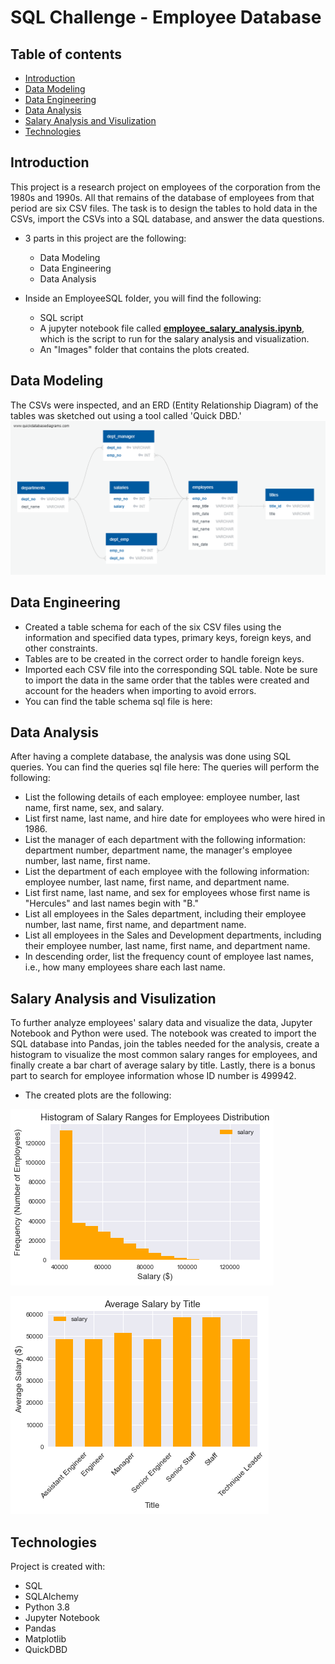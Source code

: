 # SQL Challenge - Employee Database

## Table of contents
  * [Introduction](#introduction)
  * [Data Modeling](#data-modeling)
  * [Data Engineering](#data-engineering)
  * [Data Analysis](#data-analysis)
  * [Salary Analysis and Visulization](#salary-analysis)
  * [Technologies](#technologies)

## <a name="introduction"></a> Introduction
This project is a research project on employees of the corporation from the 1980s and 1990s. All that remains of the database of employees from that period are six CSV files. The task is to design the tables to hold data in the CSVs, import the CSVs into a SQL database, and answer the data questions.

* 3 parts in this project are the following:
  * Data Modeling
  * Data Engineering
  * Data Analysis

* Inside an EmployeeSQL folder, you will find the following:
  * SQL script
  * A jupyter notebook file called [**employee_salary_analysis.ipynb**](./EmployeeSQL/TEST/employee_salary_analysis.ipynb), which is the script to run for the salary analysis and visualization.
  * An "Images" folder that contains the plots created.
  
## <a name="data-modeling"></a> Data Modeling
The CSVs were inspected, and an ERD (Entity Relationship Diagram) of the tables was sketched out using a tool called 'Quick DBD.'
![erd](./EmployeeSQL/ERD/erd.png) </br>


## <a name="data-engineering"></a> Data Engineering
* Created a table schema for each of the six CSV files using the information and specified data types, primary keys, foreign keys, and other constraints.
* Tables are to be created in the correct order to handle foreign keys.
* Imported each CSV file into the corresponding SQL table. Note be sure to import the data in the same order that the tables were created and account for the headers when importing to avoid errors.
* You can find the table schema sql file is here:

## <a name="data-analysis"></a> Data Analysis
After having a complete database, the analysis was done using SQL queries. You can find the queries sql file here:
The queries will perform the following:
* List the following details of each employee: employee number, last name, first name, sex, and salary.
* List first name, last name, and hire date for employees who were hired in 1986.
* List the manager of each department with the following information: department number, department name, the manager's employee number, last name, first name.
* List the department of each employee with the following information: employee number, last name, first name, and department name.
* List first name, last name, and sex for employees whose first name is "Hercules" and last names begin with "B."
* List all employees in the Sales department, including their employee number, last name, first name, and department name.
* List all employees in the Sales and Development departments, including their employee number, last name, first name, and department name.
* In descending order, list the frequency count of employee last names, i.e., how many employees share each last name.

## <a name="salary-analysis"></a> Salary Analysis and Visulization
To further analyze employees' salary data and visualize the data, Jupyter Notebook and Python were used.
The notebook was created to import the SQL database into Pandas, join the tables needed for the analysis, create a histogram to visualize the most common salary ranges for employees, and finally create a bar chart of average salary by title. Lastly, there is a bonus part to search for employee information whose ID number is 499942.

* The created plots are the following:

![histogram](./EmployeeSQL/Images/histogram_of_salary_ranges_for_employees_distribution.png) </br>

![bar](./EmployeeSQL/Images/average_salary_by_title.png) </br>


## <a name="technologies"></a> Technologies
Project is created with:
* SQL
* SQLAlchemy 
* Python 3.8
* Jupyter Notebook
* Pandas
* Matplotlib
* QuickDBD
